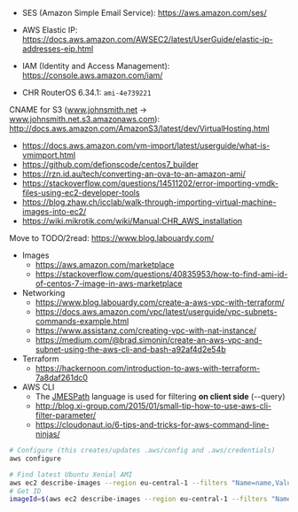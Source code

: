 * SES (Amazon Simple Email Service): https://aws.amazon.com/ses/
* AWS Elastic IP: https://docs.aws.amazon.com/AWSEC2/latest/UserGuide/elastic-ip-addresses-eip.html
* IAM (Identity and Access Management): https://console.aws.amazon.com/iam/

* CHR RouterOS 6.34.1: `ami-4e739221`

CNAME for S3 (www.johnsmith.net -> www.johnsmith.net.s3.amazonaws.com): http://docs.aws.amazon.com/AmazonS3/latest/dev/VirtualHosting.html

* https://docs.aws.amazon.com/vm-import/latest/userguide/what-is-vmimport.html
* https://github.com/defionscode/centos7_builder
* https://rzn.id.au/tech/converting-an-ova-to-an-amazon-ami/
* https://stackoverflow.com/questions/14511202/error-importing-vmdk-files-using-ec2-developer-tools
* https://blog.zhaw.ch/icclab/walk-through-importing-virtual-machine-images-into-ec2/
* https://wiki.mikrotik.com/wiki/Manual:CHR_AWS_installation

Move to TODO/2read: https://www.blog.labouardy.com/

* Images
    * https://aws.amazon.com/marketplace
    * https://stackoverflow.com/questions/40835953/how-to-find-ami-id-of-centos-7-image-in-aws-marketplace
* Networking
    * https://www.blog.labouardy.com/create-a-aws-vpc-with-terraform/
    * https://docs.aws.amazon.com/vpc/latest/userguide/vpc-subnets-commands-example.html
    * https://www.assistanz.com/creating-vpc-with-nat-instance/
    * https://medium.com/@brad.simonin/create-an-aws-vpc-and-subnet-using-the-aws-cli-and-bash-a92af4d2e54b
* Terraform
    * https://hackernoon.com/introduction-to-aws-with-terraform-7a8daf261dc0
* AWS CLI
    * The [JMESPath](http://jmespath.org/) language is used for filtering **on client side** (--query)
    * http://blog.xi-group.com/2015/01/small-tip-how-to-use-aws-cli-filter-parameter/
    * https://cloudonaut.io/6-tips-and-tricks-for-aws-command-line-ninjas/
    
```bash
# Configure (this creates/updates .aws/config and .aws/credentials)
aws configure

# Find latest Ubuntu Xenial AMI
aws ec2 describe-images --region eu-central-1 --filters "Name=name,Values=ubuntu/images/hvm-ssd/ubuntu-xenial*" --query "sort_by(Images, &CreationDate)[-1].[ImageId,Name]" --output text
# Get ID
imageId=$(aws ec2 describe-images --region eu-central-1 --filters "Name=name,Values=ubuntu/images/hvm-ssd/ubuntu-xenial*" --query "sort_by(Images, &CreationDate)[-1].ImageId" --output text)
```
